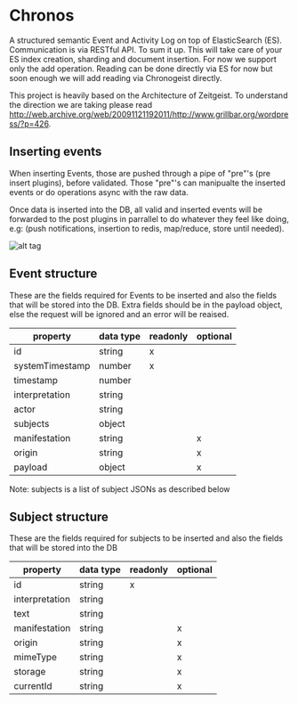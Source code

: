 # Chronos

A structured semantic Event and Activity Log on top of ElasticSearch (ES). Communication is via RESTful API.
To sum it up. This will take care of your ES index creation, sharding and document insertion. For now we support only the add operation.
Reading can be done directly via ES for now but soon enough we will add reading via Chronogeist directly.

This project is heavily based on the Architecture of Zeitgeist.
To understand the direction we are taking please read http://web.archive.org/web/20091121192011/http://www.grillbar.org/wordpress/?p=426.


## Inserting events

When inserting Events, those are pushed through a pipe of "pre"'s (pre insert plugins), before validated. Those "pre"'s can manipualte the inserted events or do operations async with the raw data.

Once data is inserted into the DB, all valid and inserted events will be forwarded to the post plugins in parrallel to do whatever they feel like doing, e.g: (push notifications, insertion to redis, map/reduce, store until needed).

![alt tag](https://raw.github.com/seiflotfy/chronos/master/data/chronos_insert_events.png)


## Event structure

These are the fields required for Events to be inserted and also the fields that will be stored into the DB. Extra fields should be in the payload object, else the request will be ignored and an error will be reaised.

| property        | data type | readonly | optional |
|-----------------|-----------|----------|----------|
| id              | string    | x        |          |
| systemTimestamp | number    | x        |          |
| timestamp       | number    |          |          |
| interpretation  | string    |          |          |
| actor           | string    |          |          |
| subjects        | object    |          |          |
| manifestation   | string    |          | x        |
| origin          | string    |          | x        |
| payload         | object    |          | x        |

Note: subjects is a list of subject JSONs as described below

## Subject structure

These are the fields required for subjects to be inserted and also the fields that will be stored into the DB

| property       | data type | readonly | optional |
|----------------|-----------|----------|----------|
| id             | string    | x        |          |
| interpretation | string    |          |          |
| text           | string    |          |          |
| manifestation  | string    |          | x        |
| origin         | string    |          | x        |
| mimeType       | string    |          | x        |
| storage        | string    |          | x        |
| currentId      | string    |          | x        |
